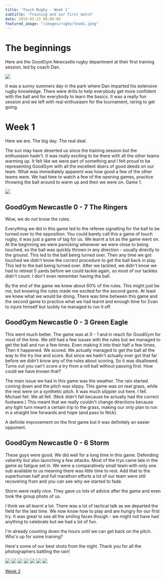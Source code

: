 ```yaml
---
title: 'Touch Rugby - Week 1'
subtitle: 'Training and our first match'
date: 2019-05-23 00:00:00
featured_image: "/images/rugby/team1.jpeg"
---
```


# The beginnings 

Here are the GoodGym Newcastle rugby department at their first training session, led by coach Dan. 

<img src="/images/rugby/training.jpeg">

It was a sunny summers day in the park where Dan imparted his extensive rugby knowledge. There were drills to help everybody get more confident with the ball and for everybody to learn the basics. It was a really fun session and we left with real enthusiasm for the tournament, raring to get going. 


# Week 1

Here we are. The big day. The real deal. 

The sun may have deserted us since the training session but the enthusiasm hadn't. It was really exciting to be there with all the other teams warming up. It felt like we were part of something and I felt proud to be representing GoodGym with all the excellent doers of good deeds on our team. What was immediately apparent was how good a few of the other teams were. We had time to watch a few of the opening games, practice throwing the ball around to warm up and then we were on. Game 1. 

<img src="/images/rugby/team1.jpeg">

## GoodGym Newcastle 0 - 7 The Ringers

Wow, we do not know the rules.

Everything we did in this game led to the referee signalling for the ball to be turned over to the opposition. You could barely call this a game of touch rugby, it was just a game of tag for us. We learnt a lot as the game went on. At the beginning we were panicking whenever we were close to being touched, so the ball was quickly thrown in any direction - usually directly to the ground. This led to the ball being turned over. Then any time we got touched we didn't know the correct procedure to get the ball back in play. This led to the ball being turned over. After we tackled, we didn't know we had to retreat 5 yards before we could tackle again, so most of our tackles didn't count.  I don't even remember having the ball. 

By the end of the game we knew about 60% of the rules. This might just be me, but knowing the rules made me excited for the second game. At least we knew what we would be doing. There was time between this game and the second game to practice what we had learnt and enough time for Evan to injure himself but luckily he managed to run it off. 

## GoodGym Newcastle 0 - 3 Green Eagle 

This went much better. The game was at 0 - 1 and in reach for GoodGym for most of the time. We still had a few issues with the rules but we managed to get the ball and run a few times. Even making it into their half a few times. Then it happened. We scored. We actually managed to get the ball all the way to the try line and score. But since we hadn't actually ever got that far before we didn't know any of the rules about scoring. So it was disallowed. Turns out you can't score a try from a roll ball without passing first. How could we have known that? 

The main issue we had in this game was the weather. The rain started coming down and the pitch was slippy. This game was on real grass, while the rest were on a synthetic pitch. It was much slippier out here. I fell. Michael fell. We all fell. (Nick didn't fall because he actually had the correct footware.) This meant that we really couldn't change directions because any tight turn meant a certain trip to the grass, making our only plan to run in a straight line forwards and hope (and pass to Nick).

A definite improvement on the first game but it was definitely an easier opponent. 

## GoodGym Newcastle 0 - 6 Storm

These guys were good. We did well for a long time in this game. Defending valiantly but also launching a few attacks. Most of the trys came late in the game as fatigue set in. We were a comparatively small team with only one sub available to us meaning there was little time to rest. Add that to the superhuman half and full marathon efforts a lot of our team were still recovering from and you can see why we started to fade. 

Storm were really nice. They gave us lots of advice after the game and even took the group photo of us. 

I think we all learnt a lot. There was a lot of tactical talk as we departed the field for the last time. We now know how to play and are hungry for our first try. It was great to see all the smiling faces though - we might not have had anything to celebrate but we had a lot of fun. 

I'm already counting down the hours until we can get back on the pitch. Who's up for some training? 

Here's some of our best shots from the night. Thank you for all the photographers battling the rain!


<div class="gallery" data-columns="3">
	<img src="/images/rugby/action1.jpeg">
	<img src="/images/rugby/action2.jpeg">
	<img src="/images/rugby/action3.jpeg">
	<img src="/images/rugby/action4.jpeg">
	<img src="/images/rugby/action5.jpeg">
	<img src="/images/rugby/action6.jpeg">
	<img src="/images/rugby/action7.jpeg">
</div>


[Week 2](/projects/Rugby2.md)